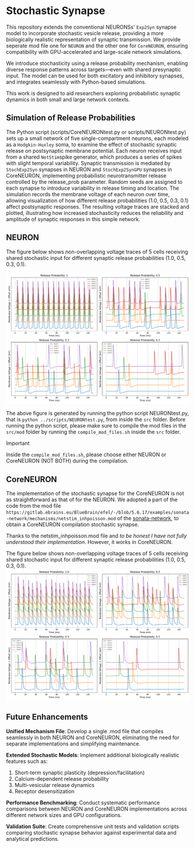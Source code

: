 # Stochastic Synapse

This repository extends the conventional  NEURONSs' `Exp2Syn` synapse model to incorporate stochastic vesicle release, providing a more biologically realistic representation of synaptic transmission. We provide seperate mod file one for  `NEURON` and the other one for `CoreNEURON`, ensuring compatibility with GPU-accelerated and large-scale network simulations.

We introduce stochasticity using a release probability mechanism, enabling diverse response patterns across targets—even with shared presynaptic input. The model can be used for both excitatory and inhibitory synapses, and integrates seamlessly with Python-based simulations.

This work is designed to aid researchers exploring probabilistic synaptic dynamics in both small and large network contexts.


## Simulation of Release Probabilities

The Python script (scripts/CoreNEURONtest.py or scripts/NEURONtest.py) sets up a small network of five single-compartment neurons, each modeled as a `Hodgkin-Huxley` soma, to examine the effect of stochastic synaptic release on postsynaptic membrane potential. Each neuron receives input from a shared `NetStim`spike generator, which produces a series of spikes with slight temporal variability. Synaptic transmission is mediated by `StochExp2Syn` synapses in NEURON and `StochExp2SynGPU` synapses in CoreNEURON, implementing probabilistic neurotransmitter release controlled by the release_prob parameter. Random seeds are assigned to each synapse to introduce variability in release timing and location. The simulation records the membrane voltage of each neuron over time, allowing visualization of how different release probabilities (1.0, 0.5, 0.3, 0.1) affect postsynaptic responses. The resulting voltage traces are stacked and plotted, illustrating how increased stochasticity reduces the reliability and amplitude of synaptic responses in this simple network.  

## NEURON

The figure below shows non-overlapping voltage traces of 5 cells receiving shared stochastic input for different synaptic release probabilities (1.0, 0.5, 0.3, 0.1). 

![Release Probability Traces](figs/NEURONtest.png)

The above figure is generated by running the python script NEURONtest.py, that is `python ../scripts/NEURONtest.py`, from inside the `src` folder. Before running the python script, please make sure to compile the mod files in the `src/mod` folder by running the `compile_mod_files.sh` inside the `src` folder. 


> [!IMPORTANT]  
> Inside the `compile_mod_files.sh`, please choose either NEURON or CoreNEURON (NOT BOTH) during the compilation. 
 
## CoreNEURON

The implementation of the stochastic synapse for the CoreNEURON is not as straightforward as that of for the NEURON. We adopted a part of the code from the mod file `https://gitlab.ebrains.eu/BlueBrain/efel/-/blob/5.6.17/examples/sonata-network/mechanisms/netstim_inhpoisson.mod` of the [sonata-network](https://gitlab.ebrains.eu/BlueBrain/efel/-/tree/5.6.17/examples/sonata-network), to obtain a CoreNEURON compilation stochastic synapse. 

Thanks to the netstim_inhpoisson.mod file and *to be honest I have not fully understood their implementation*. However, it works in CoreNEURON.

The figure below shows non-overlapping voltage traces of 5 cells receiving shared stochastic input for different synaptic release probabilities (1.0, 0.5, 0.3, 0.1).
![Release Probability Traces](figs/CoreNEURONtest.png)  

 

## Future Enhancements 

**Unified Mechanism File**: Develop a single .mod file that compiles seamlessly in both NEURON and CoreNEURON, eliminating the need for separate implementations and simplifying maintenance.

**Extended Stochastic Models**: Implement additional biologically realistic features such as:

1. Short-term synaptic plasticity (depression/facilitation)
2. Calcium-dependent release probability
3. Multi-vesicular release dynamics
4. Receptor desensitization


**Performance Benchmarking**: Conduct systematic performance comparisons between NEURON and CoreNEURON implementations across different network sizes and GPU configurations.

**Validation Suite**: Create comprehensive unit tests and validation scripts comparing stochastic synapse behavior against experimental data and analytical predictions. 
